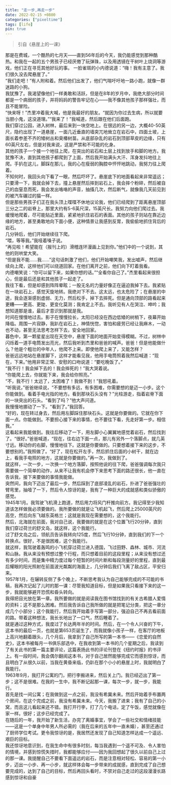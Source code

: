 ```yaml
---
title: "走一步,再走一步"
date: 2022-02-15 +0800
categories: ["pixeltime"]
tags: [life]
pin: true
---
```


> 引自《悬崖上的一课》

那是在费城，一个酷热的七月天——直到56年后的今天，我仍能感觉到那种酷热。和我在一起的五个男孩子已经厌倦了玩弹珠，以及用透镜在干树叶上烧洞等游戏，他们正在寻觅其他好玩的事。
一脸雀斑的小内德说道：“嗨！我有主意了。我们很久没去爬悬崖了。”  
“我们走吧！”有人附和着。然后他们出发了，他们气喘吁吁地一路小跑，就像一群迷路的小狗。  
我犹豫了。我渴望像他们一样勇敢和活跃，但是在8年的岁月中，我绝大部分时间都是一个病弱的孩子，并将妈妈的警告牢记在心——我不像其他孩子那样强壮，而且不能冒险。  
“快来呀！”杰里冲着我大喊，他是我最好的朋友。“就因为你过去生病，所以就要当胆小鬼，这没道理。”“我来了！”我喊道，然后跟在他们后面跑。  
我们穿过公园，进入树林，最后来到一块空地上。在很远的另一边，大概40-50英尺，隐约出现了一道悬崖，一面几近垂直的墙突兀地耸立在岩石中，四面土坡，上面长着参差不齐的矮树丛和臭椿树苗。从底部杂乱的岩石到顶部草皮的边缘，只有60英尺左右，但是对我来说，这是严禁和不可能的化身。  
其他的孩子一个接一个地往上爬，在突出的岩石和土层上找到放手和脚的地方。我犹豫不决，直到其他孩子都爬到了上面，然后我开始满头大汗、浑身发抖地往上爬。手扒在这儿，脚踩在那儿，我的心在瘦弱的胸腔中怦怦地跳动，我努力往上爬着。  
不知何时，我回头向下看了一眼，然后吓坏了。悬崖底下的地面看起来非常遥远；只要滑一下，我就会掉下去，撞上悬崖然后摔到岩石上，我会摔个粉碎，然后被自己的血窒息而死，我会发出咯咯的声音，抽搐几次，然后断气，就像我几天前见到的被汽车碾过的猫一样。  
但是那些男孩子们正在我头顶上喋喋不休地议论我，他们已经爬到了距离悬崖顶部三分之二的岩脊上，那里大约有5-6英尺深，15英尺长。我努力向他们爬过去。我缓慢地爬着，尽可能贴近里面，紧紧地扒住岩石的表面。其他的孩子则站在靠近边缘的地方，甚至勇敢地向下面小便，这种情景让我感到反胃，我偷偷地抓住背后的岩石。  
几分钟后，他们开始继续往下爬。  
“喂，等等我。”我哑着嗓子说。  
“再见啦！希望能在（报刊上的）滑稽连环漫画上见到你。”他们中的一个说到，其他的则哄堂大笑。  
“但是我不能……我……”这句话刺激了他们，他们开始嘲笑我，发出嘘声，然后继续向上爬，这样他们可以绕道回家。在他们离开之前，他们向下盯着我看。  
内德嘲笑说：“你可以留下来，如果你想的话。”“全看你自己了。”杰里看起来很担心，但是最后还是和其他孩子一起走了。  
我往下看，但是却感到阵阵晕眩；一股无名的力量好像正在逼迫我掉下去。我紧贴在一块岩石上，感觉天旋地转。我绝对下不去。这太远，也太危险了；在悬崖的中途，我会逐渐感到虚弱、无力，然后松手，掉下去摔死。但是通向顶部的路看起来更糟——更高、更陡、更变化莫测；我肯定上不去。我听见有人在哭泣、呻吟；我想知道那是谁，最后才意识到那就是我。  
时间在慢慢地过去。影子在慢慢拉长，太阳已经没在西边低矮的树梢下，夜幕开始降临。周围一片寂静，我趴在岩石上，神情恍惚，害怕和疲劳已经让我麻木，一动也不动，甚至无法思考怎样下去，安全地回家。  
暮色中，第一颗星星出现在天空中，悬崖下面的地面开始变得模糊。不过，树林中闪烁着一道手电筒发出亮光，然后我听到杰里和爸爸的喊声。爸爸！但是他能做什么？他是个粗壮的中年人，他爬不上来。即使他爬上来了，又能怎样？  
爸爸远远地站在悬崖脚下，这样才能看见我，他用手电筒照着我然后喊道：“现在，下来。”他用非常正常、安慰的口吻说道：“要吃晚饭了。”  
“我不行！我会掉下去的！我会摔死的！”我大哭着说。  
“你能爬上去，你就能下来，我会给你照亮。”  
“不，我不行！太远了，太困难了！我做不到！”我怒吼着。  
“听我说，”爸爸继续说，“不要想有多远，有多困难，你需要想的是迈一小步。这个你能做到。看着手电光指的地方。看到那块石头没有？”光柱游走，指着岩脊下面的一块突出的石头。“看到了吗？”他大声问道。  
我慢慢地挪动了一下。“看到了。”我回答。  
“好的，现在转过身去，然后用左脚踩住那块石头。这就是你要做的。它就在你下面一点。你能做到。不要担心接下来的事情，也不要往下看，先走好第一步。相信我。”  
这看起来我能做到。我往后移动了一下，用左脚小心翼翼地感觉着岩石，然后找到了。“很好。”爸爸喊道，“现在，往右边下面一点，那儿有另外一个落脚点，就几英寸远。移动你的右脚，慢慢地往下。这就是你要做的。只要想着接下来的这步，不要想别的。”我照做了。“好了，现在松开左手，然后抓住后面的小树干，就在边上，看我手电照的地方，这就是你要做的。”再一次，我做到了。  
就这样，一次一步，一次换一个地方落脚，按照他说的往下爬，爸爸强调每次我只需要做一个简单的动作，从来不让我有机会停下来思考下面的路还很长，他一直在告诉我，接下来要做的事情我能做。  
突然间，我向下迈出了最后一步，然后踩到了底部凌乱的岩石，扑进了爸爸强壮的臂弯里，抽噎了一下，然后令人惊讶的是，我有了一种巨大的成就感和类似骄傲的感觉。  
1945年1月。我驾驶飞机滑上跑道，然后用力将风门杆推向前方。我记得至少我知道该怎样做我必须要做的。我所要做的就是让飞机起飞，然后爬上25000英尺的高空，然后向东飞越东英格兰；这就是我现在需要想的，这个我能行。  
然后，北海就在前面，我对自己说，我要做的就是在这个位置飞行20分钟，直到我们穿过荷兰的舒文岛，就这样，这个我能行。  
过了舒文岛之后，领航员告诉我转向125度，然后飞行10分钟，直到我们的下一个转换点。很好，不是很困难，这个我能行。  
就这样，我驾驶着轰鸣的小飞机穿过荷兰进入德国，飞过田野、森林、城市、河流和山脉。我从来没有预想过整个行程，而只想着目前的这段里程；从来没有想过还有多少时间，而是集中精力度过每个短暂的时间片断和每段测量好的里程，直到最后耀眼的阳光照射在前面波光粼粼的海面上，几分钟后我们飞离了敌占区，平安归来。  
1957年1月，在辗转反侧了多个晚上，不断思考我认为自己能够完成的不可能的书稿，我再次记起了儿时的那一课：尽管我知道目标，但是如果我只看接下来的这一步，我就能够避开恐慌和昏头转向。  
我得把目光放在第一章。我所要做的就是阅读我在图书馆找到的有关古希腊人爱情的资料；这不是那么困难。然后我告诉自己我所做的就是把笔记分类，把这一章分成几个小部分；这个我能行，然后我开始着手写第一部分，强迫自己不再去看前面的路。带着这种想法，我长长地出了一口气，然后睡着了。  
就是通过这种方式，我度过了长达两年半的时间。然后，在一个令人兴奋的下午，这本书的最后一页，也就是第653页诞生了，而我就像小孩子一样，在客厅的地板上高兴地翻着跟头，几个月后，我拿到了自己所写的第一本书——《恋爱的自然史》，这本书被每月一书俱乐部选中，在我收到第一本书的几个星期之后，我读到了有关此书的第一篇主要评论，这篇表扬此书的评论刊登在《纽约时报》的书评上。有一段时间，我会偶尔翻阅这本书，对于自己居然能够完成它而感到惊讶，而且明白了从很久以前，当我在黄昏来临，仍趴在那个小小的悬崖上时，我就明白了我能行。  
1963年9月，我打开公寓的门，把行李搬进来，然后关上门。我已经迈出了第一步；这不是很难。在我的一生中，我不断记起那一课，每次一步，就一步，我能行。  
首先是找一间公寓；在我做到这一点之前，我没有希冀未来。然后开始着手布置两个房间，在这个完成之前，我没有希冀未来。今天，我搬了进来；我有了自己的小窝，而且这儿看起来还不错。我打开行李，打了几个电话，定了午饭，感觉就像在家一样。很好；这步已经完成了。  
在随后的一年，我开始了新生活，办完了离婚事宜，学会了一些社交和情绪技能——这是一个单身中年男人所必需的（我在后来的五年中一直未婚），甚至还通过了厨师学位考试。更令我惊讶的是，我居然还发现了自己知道怎样达成一个遥远、艰巨的目标。  
我还惊讶地意识到，在我生命中有很多时刻，每当我遇到一个遥不可及、令人害怕的情境，并感到惊慌失措时，我都能够应付——因为我回想起了很久以前自己上过的那一课。我提醒自己不要看下面遥远的岩石，而是注意相对轻松、容易的第一小步，迈出一小步、再一小步，就这样体会每一步带来的成就感，直到完成了自己想要完成的，达到了自己的目标，然后再回头看时，不禁对自己走过的这段漫漫长路感到惊讶和自豪  
